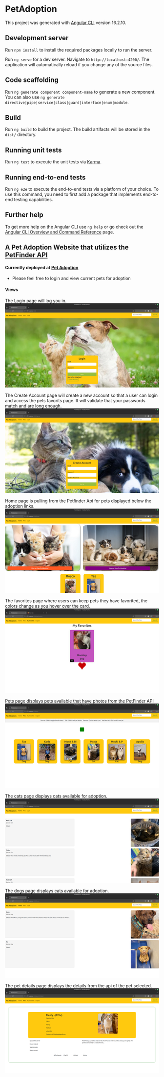 # PetAdoption

This project was generated with [Angular CLI](https://github.com/angular/angular-cli) version 16.2.10.

## Development server

Run `npm install` to install the required packages locally to run the server. 

Run `ng serve` for a dev server. Navigate to `http://localhost:4200/`. The application will automatically reload if you change any of the source files.

## Code scaffolding

Run `ng generate component component-name` to generate a new component. You can also use `ng generate directive|pipe|service|class|guard|interface|enum|module`.

## Build

Run `ng build` to build the project. The build artifacts will be stored in the `dist/` directory.

## Running unit tests

Run `ng test` to execute the unit tests via [Karma](https://karma-runner.github.io).

## Running end-to-end tests

Run `ng e2e` to execute the end-to-end tests via a platform of your choice. To use this command, you need to first add a package that implements end-to-end testing capabilities.

## Further help

To get more help on the Angular CLI use `ng help` or go check out the [Angular CLI Overview and Command Reference](https://angular.io/cli) page.

## A Pet Adoption Website that utilizes the [PetFinder API](https://www.petfinder.com/developers/)

#### Currently deployed at [Pet Adoption](https://petadoption-9abd7.web.app/)

- Please feel free to login and view current pets for adoption

#### Views

  The Login page will log you in.
  ![Login Page](Login.png)

  The Create Account page will create a new account so that a user can login and access the pets favorits page. It will validate that your passwords match and 
  are long enough.
  ![Create Accounts Page cat and dog together](create_account.png)

  Home page is pulling from the Petfinder Api for pets displayed below the adoption links.
  ![Home page choose either cat or dog links or click on pets displayed for more information](Home.png)

  The favorites page where users can keep pets they have favorited, the colors change as you hover over the card.
  ![a picture of a dog with a heart under it](fav2.png)

  Pets page displays pets available that have photos from the PetFinder API
  ![Pets Page](pets.png)

  The cats page displays cats available for adoption.
  ![Cats Page](cats.png)

  The dogs page displays cats available for adoption.
  ![Dogs Page](dogs.png)

  The pet details page displays the details from the api of the pet selected.
  ![A Cat and cat details displayed](<pet details page.png>)
